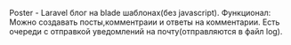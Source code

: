 Poster - Laravel блог на blade шаблонах(без javascript). 
Функционал: Можно создавать посты,комментраии и ответы на комментарии. 
Есть очереди с отправкой уведомлений на почту(отправляются в файл log).





